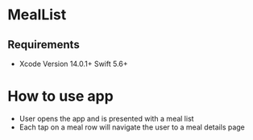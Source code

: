 # MealList


## Requirements
* Xcode Version 14.0.1+  Swift 5.6+

# How to use app
* User opens the app and is presented with a meal list
* Each tap on a meal row will navigate the user to a meal details page

